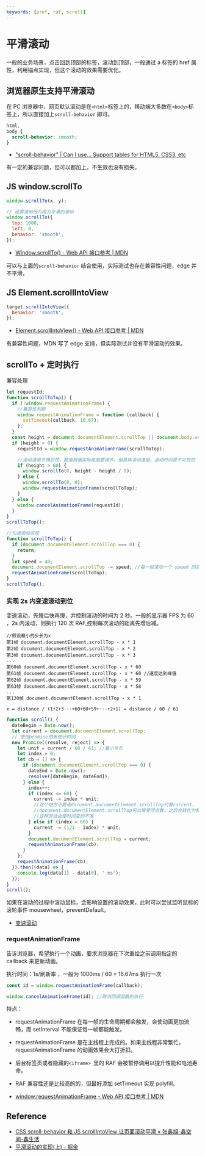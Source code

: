 ```yaml
---
keywords: [pref, raf, scroll]
---
```


# 平滑滚动

一般的业务场景，点击回到顶部的标签，滚动到顶部，一般通过 a 标签的 href 属性，利用锚点实现，但这个滚动的效果需要优化。

## 浏览器原生支持平滑滚动

在 PC 浏览器中，网页默认滚动是在`<html>`标签上的，移动端大多数在`<body>`标签上，所以直接加上`scroll-behavior` 即可。

```css
html,
body {
  scroll-behavior: smooth;
}
```

- ["scroll-behavior" | Can I use... Support tables for HTML5, CSS3, etc](https://caniuse.com/?search=scroll-behavior)

有一定的兼容问题，但可以都加上，不生效也没有损失。

## JS window.scrollTo

```js
window.scrollTo(x, y);

// 设置滚动行为改为平滑的滚动
window.scrollTo({
  top: 1000,
  left: 0,
  behavior: 'smooth',
});
```

- [Window.scrollTo() - Web API 接口参考 | MDN](https://developer.mozilla.org/zh-CN/docs/Web/API/Window/scrollTo)

可以与上面的`scroll-behavior` 结合使用，实际测试也存在兼容性问题，edge 并不平滑。

## JS Element.scrollIntoView

```js
target.scrollIntoView({
  behavior: 'smooth',
});
```

- [Element.scrollIntoView() - Web API 接口参考 | MDN](https://developer.mozilla.org/zh-CN/docs/Web/API/Element/scrollIntoView)

有兼容性问题，MDN 写了 edge 支持，但实际测试并没有平滑滚动的效果。

## scrollTo + 定时执行

兼容处理

```js
let requestId;
function scrollToTop() {
  if (!window.requestAmimationFrame) {
    //兼容性判断
    window.requestAnimationFrame = function (callback) {
      setTimeout(callback, 16.67);
    };
  }
  const height = document.documentElement.scrollTop || document.body.scrollTop; //当前滚动高度
  if (height > 0) {
    requestId = window.requestAnimationFrame(scrollToTop);

    //滚动速度先慢后快，数值根据实际高度要调节。但具体滚动速度，滚动时间是不可控的
    if (height > 60) {
      window.scrollTo(0, height - height / 8);
    } else {
      window.scrollTo(0, 0);
      window.requestAnimationFrame(scrollToTop);
    }
  } else {
    window.cancelAnimationFrame(requestId);
  }
}
scrollToTop();
```

```js
//匀速滚动实现
function scrollToTop() {
  if (document.documentElement.scrollTop === 0) {
    return;
  }
  let speed = 40;
  document.documentElement.scrollTop -= speed; //每一帧滚动一个 speed 的高度
  requestAnimationFrame(scrollToTop);
}
scrollToTop();
```

### 实现 2s 内变速滚动到位

变速滚动，先慢后快再慢，并控制滚动的时间为 2 秒。一般的显示器 FPS 为 60 ，2s 内滚动，则执行 120 次 RAF,控制每次滚动的距离先增后减。

```
//假设最小的步长为x
第1帧 document.documentElement.scrollTop - x * 1
第2帧 document.documentElement.scrollTop - x * 2
第3帧 document.documentElement.scrollTop - x * 3
...
第60帧 document.documentElement.scrollTop - x * 60
第61帧 document.documentElement.scrollTop - x * 60 //速度达到峰值
第62帧 document.documentElement.scrollTop - x * 59
第63帧 document.documentElement.scrollTop - x * 58
...
第120帧 document.documentElement.scrollTop - x * 1

x = distance / (1+2+3···+60+60+59+···+2+1) = distance / 60 / 61
```

```js
function scroll() {
  dateBegin = Date.now();
  let current = document.documentElement.scrollTop;
  // 使用promise用来统计时间
  new Promise((resolve, reject) => {
    let unit = current / 60 / 61; //最小步长
    let index = 0;
    let cb = () => {
      if (document.documentElement.scrollTop === 0) {
        dateEnd = Date.now();
        resolve([dateBegin, dateEnd]);
      } else {
        index++;
        if (index <= 60) {
          current -= index * unit;
          //这个地方不要用document.documentElement.scrollTop代替current，
          //document.documentElement.scrollTop可以接受浮点数，之后会转化为整数
          //这样的话会使时间变的不准
        } else if (index > 60) {
          current -= (121 - index) * unit;
        }
        document.documentElement.scrollTop = current;
        requestAnimationFrame(cb);
      }
    };
    requestAnimationFrame(cb);
  }).then((data) => {
    console.log(data[1] - data[0], ' ms');
  });
}
scroll();
```

如果在滚动的过程中滚动鼠标，会影响设置的滚动效果，此时可以尝试监听鼠标的滚轮事件 mousewheel，preventDefault。

- [变速滚动](https://juejin.cn/post/6844903925473083405#heading-8)

### requestAnimationFrame

告诉浏览器，希望执行一个动画，要求浏览器在下次重绘之前调用指定的 callback 来更新动画。

执行时间：1s/刷新率 ，一般为 1000ms / 60 = 16.67ms 执行一次

```js
const id = window.requestAnimationFrame(callback);

window.cancelAnimationFrame(id); //取消回调函数的执行
```

特点：

- requestAnimationFrame 在每一帧的生命周期都会触发，会使动画更加流畅，而 setInterval 不能保证每一帧都能触发。
- requestAnimationFrame 是在主线程上完成的。如果主线程非常繁忙，requestAnimationFrame 的动画效果会大打折扣。
- 后台标签页或者隐藏的`<iframe> `里的 RAF 会被暂停调用以提升性能和电池寿命。
- RAF 兼容性还是比较高的的，但最好添加 setTimeout 实现 polyfill。

- [window.requestAnimationFrame - Web API 接口参考 | MDN](https://developer.mozilla.org/zh-CN/docs/Web/API/Window/requestAnimationFrame)

## Reference

- [CSS scroll-behavior 和 JS scrollIntoView 让页面滚动平滑 « 张鑫旭-鑫空间-鑫生活](https://www.zhangxinxu.com/wordpress/2018/10/scroll-behavior-scrollintoview-%e5%b9%b3%e6%bb%91%e6%bb%9a%e5%8a%a8/comment-page-1/#comment-423108)
- [平滑滚动的实现(上) - 掘金](https://juejin.cn/post/6844903925473083405#heading-3)
